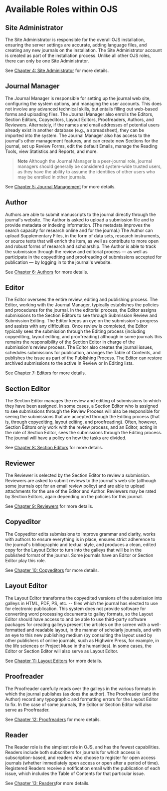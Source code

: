 # Available Roles within OJS

## Site Administrator

The Site Administrator is responsible for the overall OJS installation, ensuring the server settings are accurate, adding language files, and creating any new journals on the installation. The Site Administrator account is created as part of the installation process. Unlike all other OJS roles, there can only be one Site Administrator.

See [Chapter 4: Site Administrator](https://docs.pkp.sfu.ca/learning-ojs-2/en/site_administrator) for more details.

## Journal Manager

The Journal Manager is responsible for setting up the journal web site, configuring the system options, and managing the user accounts. This does not involve any advanced technical skills, but entails filling out web-based forms and uploading files. The Journal Manager also enrolls the Editors, Section Editors, Copyeditors, Layout Editors, Proofreaders, Authors, and Reviewers. Alternately, if the names and email addresses of potential users already exist in another database (e.g., a spreadsheet), they can be imported into the system. The Journal Manager also has access to the journal's other management features, and can create new Sections for the journal, set up Review Forms, edit the default Emails, manage the Reading Tools, view Statistics and Reports, and more.

> **Note** Although the Journal Manager is a peer-journal role, journal managers should generally be considered system-wide trusted users, as they have the ability to assume the identities of other users who may be enrolled in other journals.

See [Chapter 5: Journal Management](https://docs.pkp.sfu.ca/learning-ojs-2/en/journal_management) for more details.

## Author

Authors are able to submit manuscripts to the journal directly through the journal's website. The Author is asked to upload a submission file and to provide metadata or indexing information. (The metadata improves the search capacity for research online and for the journal.) The Author can upload Supplementary Files, in the form of data sets, research instruments, or source texts that will enrich the item, as well as contribute to more open and robust forms of research and scholarship. The Author is able to track the submission through the review and editorial process — as well as participate in the copyediting and proofreading of submissions accepted for publication — by logging in to the journal's website.

See [Chapter 6: Authors](https://docs.pkp.sfu.ca/learning-ojs-2/en/authors) for more details.

## Editor

The Editor oversees the entire review, editing and publishing process. The Editor, working with the Journal Manager, typically establishes the policies and procedures for the journal. In the editorial process, the Editor assigns submissions to the Section Editors to see through Submission Review and Submission Editing. The Editor keeps an eye on the submission's progress and assists with any difficulties. Once review is completed, the Editor typically sees the submission through the Editing process (including copyediting, layout editing, and proofreading) although in some journals this remains the responsibility of the Section Editor in charge of the submission's review process. The Editor also creates the journal issues, schedules submissions for publication, arranges the Table of Contents, and publishes the issue as part of the Publishing Process. The Editor can restore archived submissions to the active In Review or In Editing lists.

See [Chapter 7: Editors](https://docs.pkp.sfu.ca/learning-ojs-2/en/editors) for more details.

## Section Editor

The Section Editor manages the review and editing of submissions to which they have been assigned. In some cases, a Section Editor who is assigned to see submissions through the Review Process will also be responsible for seeing the submissions that are accepted through the Editing process (that is, through copyediting, layout editing, and proofreading). Often, however, Section Editors only work with the review process, and an Editor, acting in the role of Section Editor, sees the submissions through the Editing process. The journal will have a policy on how the tasks are divided.

See [Chapter 8: Section Editors](https://docs.pkp.sfu.ca/learning-ojs-2/en/section_editors) for more details.

## Reviewer

The Reviewer is selected by the Section Editor to review a submission. Reviewers are asked to submit reviews to the journal's web site (although some journals opt for an email review policy) and are able to upload attachments for the use of the Editor and Author. Reviewers may be rated by Section Editors, again depending on the policies for this journal.

See [Chapter 9: Reviewers](https://docs.pkp.sfu.ca/learning-ojs-2/en/reviewers) for more details.

## Copyeditor

The Copyeditor edits submissions to improve grammar and clarity, works with authors to ensure everything is in place, ensures strict adherence to the journal's bibliographic and textual style, and produces a clean, edited copy for the Layout Editor to turn into the galleys that will be in the published format of the journal. Some journals have an Editor or Section Editor play this role.

See [Chapter 10: Copyeditors](https://docs.pkp.sfu.ca/learning-ojs-2/en/copyeditors) for more details.

## Layout Editor

The Layout Editor transforms the copyedited versions of the submission into galleys in HTML, PDF, PS, etc. -- files which the journal has elected to use for electronic publication. This system does not provide software for converting word processing documents to galley formats, so the Layout Editor should have access to and be able to use third-party software packages for creating galleys present the articles on the screen with a well-formatted and readable layout, in the manner of scholarly journals, and with an eye to this new publishing medium (by consulting the layout used by other publishers of online journals, such as Highwire Press, for example, in the life sciences or Project Muse in the humanities). In some cases, the Editor or Section Editor will also serve as Layout Editor.

See [Chapter 11: Layout Editors](https://docs.pkp.sfu.ca/learning-ojs-2/en/layout_editors) for more details.

## Proofreader

The Proofreader carefully reads over the galleys in the various formats in which the journal publishes (as does the author). The Proofreader (and the Author) record any typographic and formatting errors for the Layout Editor to fix. In the case of some journals, the Editor or Section Editor will also serve as Proofreader.

See [Chapter 12: Proofreaders](https://docs.pkp.sfu.ca/learning-ojs-2/en/proofreaders) for more details.

## Reader

The Reader role is the simplest role in OJS, and has the fewest capabilities. Readers include both subscribers for journals for which access is subscription-based, and readers who choose to register for open access journals (whether immediately open access or open after a period of time). Registered Readers receive a notification email with the publication of each issue, which includes the Table of Contents for that particular issue.

See [Chapter 13: Readers](https://docs.pkp.sfu.ca/learning-ojs-2/en/readers)for more details.
